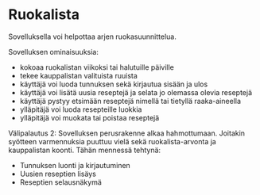 # Ruokalista
Sovelluksella voi helpottaa arjen ruokasuunnittelua.

Sovelluksen ominaisuuksia:
- kokoaa ruokalistan viikoksi tai halutuille päiville
- tekee kauppalistan valituista ruuista
- käyttäjä voi luoda tunnuksen sekä kirjautua sisään ja ulos
- käyttäjä voi lisätä uusia reseptejä ja selata jo olemassa olevia reseptejä
- käyttäjä pystyy etsimään reseptejä nimellä tai tietyllä raaka-aineella
- ylläpitäjä voi luoda resepteille luokkia
- ylläpitäjä voi muokata tai poistaa reseptejä 

Välipalautus 2:
Sovelluksen perusrakenne alkaa hahmottumaan. Joitakin syötteen varmennuksia puuttuu vielä sekä ruokalista-arvonta ja kauppalistan koonti. 
Tähän mennessä tehtynä:
- Tunnuksen luonti ja kirjautuminen
- Uusien reseptien lisäys
- Reseptien selausnäkymä
